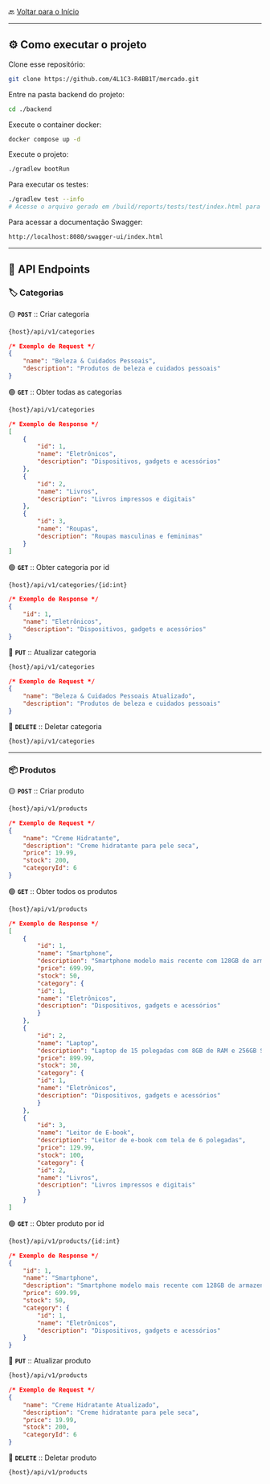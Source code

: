 🔙 [Voltar para o Início](https://github.com/4L1C3-R4BB1T/mercado "Voltar para o Início")

---

## ⚙️ Como executar o projeto

Clone esse repositório:

```bash
git clone https://github.com/4L1C3-R4BB1T/mercado.git
```

Entre na pasta backend do projeto:

```bash
cd ./backend
```

Execute o container docker:

```bash
docker compose up -d
```

Execute o projeto:

```bash
./gradlew bootRun
```

Para executar os testes:

```bash
./gradlew test --info
# Acesse o arquivo gerado em /build/reports/tests/test/index.html para informações detalhadas
```

Para acessar a documentação Swagger:

```bash
http://localhost:8080/swagger-ui/index.html
```

---

## 🔗 API Endpoints

### 🏷️ Categorias

🟡 **```POST```** ::  Criar categoria

```bash
{host}/api/v1/categories
```

```json
/* Exemplo de Request */
{
    "name": "Beleza & Cuidados Pessoais",
    "description": "Produtos de beleza e cuidados pessoais"
}
```

🟢 **```GET```** :: Obter todas as categorias

```bash
{host}/api/v1/categories
```

```json
/* Exemplo de Response */
[
    {
        "id": 1,
        "name": "Eletrônicos",
        "description": "Dispositivos, gadgets e acessórios"
    },
    {
        "id": 2,
        "name": "Livros",
        "description": "Livros impressos e digitais"
    },
    {
        "id": 3,
        "name": "Roupas",
        "description": "Roupas masculinas e femininas"
    }
]
```

🟢 **```GET```** :: Obter categoria por id

```bash
{host}/api/v1/categories/{id:int}
```

```json
/* Exemplo de Response */
{
    "id": 1,
    "name": "Eletrônicos",
    "description": "Dispositivos, gadgets e acessórios"
}
```

🔵 **```PUT```** :: Atualizar categoria

```bash
{host}/api/v1/categories
```

```json
/* Exemplo de Request */
{
    "name": "Beleza & Cuidados Pessoais Atualizado",
    "description": "Produtos de beleza e cuidados pessoais"
}
```


🔴 **```DELETE```** :: Deletar categoria

```bash
{host}/api/v1/categories
```

---

### 📦 Produtos

🟡 **```POST```** :: Criar produto

```bash
{host}/api/v1/products
```

```json
/* Exemplo de Request */
{
    "name": "Creme Hidratante",
    "description": "Creme hidratante para pele seca",
    "price": 19.99,
    "stock": 200,
    "categoryId": 6
}
```

🟢 **```GET```** :: Obter todos os produtos

```bash
{host}/api/v1/products
```

```json
/* Exemplo de Response */
[
    {
        "id": 1,
        "name": "Smartphone",
        "description": "Smartphone modelo mais recente com 128GB de armazenamento",
        "price": 699.99,
        "stock": 50,
        "category": {
        "id": 1,
        "name": "Eletrônicos",
        "description": "Dispositivos, gadgets e acessórios"
        }
    },
    {
        "id": 2,
        "name": "Laptop",
        "description": "Laptop de 15 polegadas com 8GB de RAM e 256GB SSD",
        "price": 899.99,
        "stock": 30,
        "category": {
        "id": 1,
        "name": "Eletrônicos",
        "description": "Dispositivos, gadgets e acessórios"
        }
    },
    {
        "id": 3,
        "name": "Leitor de E-book",
        "description": "Leitor de e-book com tela de 6 polegadas",
        "price": 129.99,
        "stock": 100,
        "category": {
        "id": 2,
        "name": "Livros",
        "description": "Livros impressos e digitais"
        }
    }
]
```

🟢 **```GET```** :: Obter produto por id

```bash
{host}/api/v1/products/{id:int}
```

```json
/* Exemplo de Response */
{
    "id": 1,
    "name": "Smartphone",
    "description": "Smartphone modelo mais recente com 128GB de armazenamento",
    "price": 699.99,
    "stock": 50,
    "category": {
        "id": 1,
        "name": "Eletrônicos",
        "description": "Dispositivos, gadgets e acessórios"
    }
}
```

🔵 **```PUT```** :: Atualizar produto

```bash
{host}/api/v1/products
```

```json
/* Exemplo de Request */
{
    "name": "Creme Hidratante Atualizado",
    "description": "Creme hidratante para pele seca",
    "price": 19.99,
    "stock": 200,
    "categoryId": 6
}
```

🔴 **```DELETE```** :: Deletar produto

```bash
{host}/api/v1/products
```
